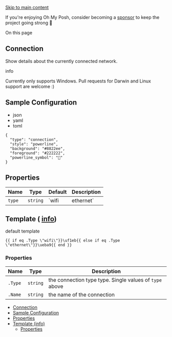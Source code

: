 [Skip to main content](https://ohmyposh.dev/docs/segments/system/connection#__docusaurus_skipToContent_fallback)

If you're enjoying Oh My Posh, consider becoming a [sponsor](https://github.com/sponsors/JanDeDobbeleer) to keep the project going strong 💪

On this page

## Connection [​](https://ohmyposh.dev/docs/segments/system/connection\#connection "Direct link to Connection")

Show details about the currently connected network.

info

Currently only supports Windows. Pull requests for Darwin and Linux support are welcome :)

## Sample Configuration [​](https://ohmyposh.dev/docs/segments/system/connection\#sample-configuration "Direct link to Sample Configuration")

- json
- yaml
- toml

```codeBlockLines_e6Vv
{
  "type": "connection",
  "style": "powerline",
  "background": "#8822ee",
  "foreground": "#222222",
  "powerline_symbol": ""
}

```

## Properties [​](https://ohmyposh.dev/docs/segments/system/connection\#properties "Direct link to Properties")

| Name | Type | Default | Description |
| --- | --- | --- | --- |
| `type` | `string` | `wifi|ethernet` | the type of connection to display. Can be a single value or multiple joined by a pipe \| . The first to resolve is shown. Possible values:<br>- `wifi`<br>- `ethernet`<br>- `bluetooth`<br>- `cellular` |

## Template ( [info](https://ohmyposh.dev/docs/configuration/templates)) [​](https://ohmyposh.dev/docs/segments/system/connection\#template-info "Direct link to template-info")

default template

```codeBlockLines_e6Vv
{{ if eq .Type \"wifi\"}}\uf1eb{{ else if eq .Type \"ethernet\"}}\ueba9{{ end }}

```

### Properties [​](https://ohmyposh.dev/docs/segments/system/connection\#properties-1 "Direct link to Properties")

| Name | Type | Description |
| --- | --- | --- |
| `.Type` | `string` | the connection type type. Single values of `type` above |
| `.Name` | `string` | the name of the connection |

- [Connection](https://ohmyposh.dev/docs/segments/system/connection#connection)
- [Sample Configuration](https://ohmyposh.dev/docs/segments/system/connection#sample-configuration)
- [Properties](https://ohmyposh.dev/docs/segments/system/connection#properties)
- [Template (info)](https://ohmyposh.dev/docs/segments/system/connection#template-info)
  - [Properties](https://ohmyposh.dev/docs/segments/system/connection#properties-1)